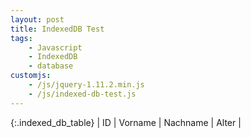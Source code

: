```yaml
---
layout: post
title: IndexedDB Test
tags:
    - Javascript
    - IndexedDB
    - database
customjs:
    - /js/jquery-1.11.2.min.js
    - /js/indexed-db-test.js
---
```


{:.indexed_db_table}
| ID | Vorname | Nachname | Alter |